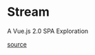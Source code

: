# Stream

A Vue.js 2.0 SPA Exploration

[source](https://laracasts.com/series/learn-vue-2-step-by-step/)

